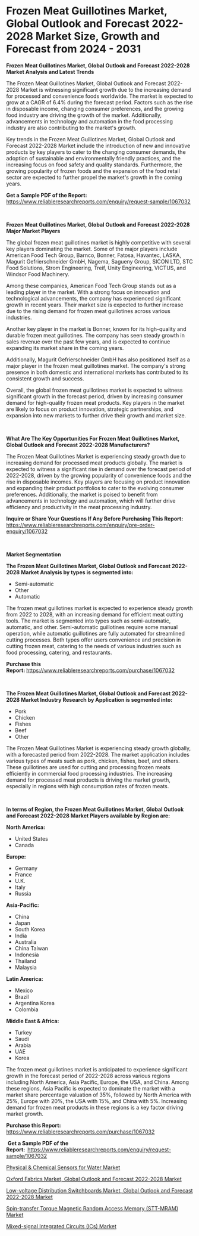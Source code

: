 <p><h1>Frozen Meat Guillotines Market, Global Outlook and Forecast 2022-2028 Market Size, Growth and Forecast from 2024 - 2031</h1></p><p><strong>Frozen Meat Guillotines Market, Global Outlook and Forecast 2022-2028 Market Analysis and Latest Trends</strong></p>
<p><p>The Frozen Meat Guillotines Market, Global Outlook and Forecast 2022-2028 Market is witnessing significant growth due to the increasing demand for processed and convenience foods worldwide. The market is expected to grow at a CAGR of 6.4% during the forecast period. Factors such as the rise in disposable income, changing consumer preferences, and the growing food industry are driving the growth of the market. Additionally, advancements in technology and automation in the food processing industry are also contributing to the market's growth.</p><p>Key trends in the Frozen Meat Guillotines Market, Global Outlook and Forecast 2022-2028 Market include the introduction of new and innovative products by key players to cater to the changing consumer demands, the adoption of sustainable and environmentally friendly practices, and the increasing focus on food safety and quality standards. Furthermore, the growing popularity of frozen foods and the expansion of the food retail sector are expected to further propel the market's growth in the coming years.</p></p>
<p><strong>Get a Sample PDF of the Report:&nbsp;</strong> <a href="https://www.reliableresearchreports.com/enquiry/request-sample/1067032">https://www.reliableresearchreports.com/enquiry/request-sample/1067032</a></p>
<p>&nbsp;</p>
<p><strong>Frozen Meat Guillotines Market, Global Outlook and Forecast 2022-2028 Major Market Players</strong></p>
<p><p>The global frozen meat guillotines market is highly competitive with several key players dominating the market. Some of the major players include American Food Tech Group, Barnco, Bonner, Fatosa, Havantec, LASKA, Magurit Gefrierschneider GmbH, Nagema, Sagueny Group, SICON LTD, STC Food Solutions, Strom Engineering, Treif, Unity Engineering, VICTUS, and Windsor Food Machinery.</p><p>Among these companies, American Food Tech Group stands out as a leading player in the market. With a strong focus on innovation and technological advancements, the company has experienced significant growth in recent years. Their market size is expected to further increase due to the rising demand for frozen meat guillotines across various industries.</p><p>Another key player in the market is Bonner, known for its high-quality and durable frozen meat guillotines. The company has seen steady growth in sales revenue over the past few years, and is expected to continue expanding its market share in the coming years.</p><p>Additionally, Magurit Gefrierschneider GmbH has also positioned itself as a major player in the frozen meat guillotines market. The company's strong presence in both domestic and international markets has contributed to its consistent growth and success.</p><p>Overall, the global frozen meat guillotines market is expected to witness significant growth in the forecast period, driven by increasing consumer demand for high-quality frozen meat products. Key players in the market are likely to focus on product innovation, strategic partnerships, and expansion into new markets to further drive their growth and market size.</p></p>
<p>&nbsp;</p>
<p><strong>What Are The Key Opportunities For Frozen Meat Guillotines Market, Global Outlook and Forecast 2022-2028 Manufacturers?</strong></p>
<p><p>The Frozen Meat Guillotines Market is experiencing steady growth due to increasing demand for processed meat products globally. The market is expected to witness a significant rise in demand over the forecast period of 2022-2028, driven by the growing popularity of convenience foods and the rise in disposable incomes. Key players are focusing on product innovation and expanding their product portfolios to cater to the evolving consumer preferences. Additionally, the market is poised to benefit from advancements in technology and automation, which will further drive efficiency and productivity in the meat processing industry.</p></p>
<p><strong>Inquire or Share Your Questions If Any Before Purchasing This Report:</strong> <a href="https://www.reliableresearchreports.com/enquiry/pre-order-enquiry/1067032">https://www.reliableresearchreports.com/enquiry/pre-order-enquiry/1067032</a></p>
<p>&nbsp;</p>
<p><strong>Market Segmentation</strong></p>
<p><strong>The Frozen Meat Guillotines Market, Global Outlook and Forecast 2022-2028 Market Analysis by types is segmented into:</strong></p>
<p><ul><li>Semi-automatic</li><li>Other</li><li>Automatic</li></ul></p>
<p><p>The frozen meat guillotines market is expected to experience steady growth from 2022 to 2028, with an increasing demand for efficient meat cutting tools. The market is segmented into types such as semi-automatic, automatic, and other. Semi-automatic guillotines require some manual operation, while automatic guillotines are fully automated for streamlined cutting processes. Both types offer users convenience and precision in cutting frozen meat, catering to the needs of various industries such as food processing, catering, and restaurants.</p></p>
<p><strong>Purchase this Report:&nbsp;</strong><a href="https://www.reliableresearchreports.com/purchase/1067032">https://www.reliableresearchreports.com/purchase/1067032</a></p>
<p>&nbsp;</p>
<p><strong>The Frozen Meat Guillotines Market, Global Outlook and Forecast 2022-2028 Market Industry Research by Application is segmented into:</strong></p>
<p><ul><li>Pork</li><li>Chicken</li><li>Fishes</li><li>Beef</li><li>Other</li></ul></p>
<p><p>The Frozen Meat Guillotines Market is experiencing steady growth globally, with a forecasted period from 2022-2028. The market application includes various types of meats such as pork, chicken, fishes, beef, and others. These guillotines are used for cutting and processing frozen meats efficiently in commercial food processing industries. The increasing demand for processed meat products is driving the market growth, especially in regions with high consumption rates of frozen meats.</p></p>
<p>&nbsp;</p>
<p><strong>In terms of Region, the Frozen Meat Guillotines Market, Global Outlook and Forecast 2022-2028 Market Players available by Region are:</strong></p>
<p>
    <p> <strong> North America: </strong>
        <ul>
            <li>United States</li>
            <li>Canada</li>
        </ul>
        </p> 
    <p> <strong> Europe: </strong>
        <ul>
            <li>Germany</li>
            <li>France</li>
            <li>U.K.</li>
            <li>Italy</li>
            <li>Russia</li>
        </ul>
        </p> 
    <p> <strong> Asia-Pacific: </strong>
        <ul>
            <li>China</li>
            <li>Japan</li>
            <li>South Korea</li>
            <li>India</li>
            <li>Australia</li>
            <li>China Taiwan</li>
            <li>Indonesia</li>
            <li>Thailand</li>
            <li>Malaysia</li>
        </ul>
        </p> 
    <p> <strong> Latin America: </strong>
        <ul>
            <li>Mexico</li>
            <li>Brazil</li>
            <li>Argentina Korea</li>
            <li>Colombia</li>
        </ul>
        </p> 
    <p> <strong> Middle East & Africa: </strong>
        <ul>
            <li>Turkey</li>
            <li>Saudi</li>
            <li>Arabia</li>
            <li>UAE</li>
            <li>Korea</li>
        </ul>
    </p>
    </p>
<p><p>The frozen meat guillotines market is anticipated to experience significant growth in the forecast period of 2022-2028 across various regions including North America, Asia Pacific, Europe, the USA, and China. Among these regions, Asia Pacific is expected to dominate the market with a market share percentage valuation of 35%, followed by North America with 25%, Europe with 20%, the USA with 15%, and China with 5%. Increasing demand for frozen meat products in these regions is a key factor driving market growth.</p></p>
<p><strong>Purchase this Report: </strong><a href="https://www.reliableresearchreports.com/purchase/1067032">https://www.reliableresearchreports.com/purchase/1067032</a></p>
<p>&nbsp;<strong>Get a Sample PDF of the Report:&nbsp;&nbsp;</strong><a href="https://www.reliableresearchreports.com/enquiry/request-sample/1067032">https://www.reliableresearchreports.com/enquiry/request-sample/1067032</a></p>
<p><strong></strong></p>
<p><p><a href="https://medium.com/@sarahchavez1995/physical-amp-chemical-sensors-for-water-market-outlook-industry-overview-and-forecast-2024-to-0d90f198f562">Physical & Chemical Sensors for Water Market</a></p><p><a href="https://github.com/Sarissaschmalingtr6fz2739/Market-Research-Report-List-1/blob/main/oxford-fabrics-market-global-outlook-and-forecast-2022-2028-market.md">Oxford Fabrics Market, Global Outlook and Forecast 2022-2028 Market</a></p><p><a href="https://github.com/Whitneyboyettebo9kiw7yr13/Market-Research-Report-List-1/blob/main/low-voltage-distribution-switchboards-market-global-outlook-and-forecast-2022-2028-market.md">Low-voltage Distribution Switchboards Market, Global Outlook and Forecast 2022-2028 Market</a></p><p><a href="https://medium.com/@sarahchavez1995/spin-transfer-torque-magnetic-random-access-memory-stt-mram-market-comprehensive-assessment-by-fe692097abb0">Spin-transfer Torque Magnetic Random Access Memory (STT-MRAM) Market</a></p><p><a href="https://medium.com/@sarahchavez1995/mixed-signal-integrated-circuits-ics-market-analysis-and-sze-forecasted-for-period-from-2024-to-5a91ee489786">Mixed-signal Integrated Circuits (ICs) Market</a></p></p>